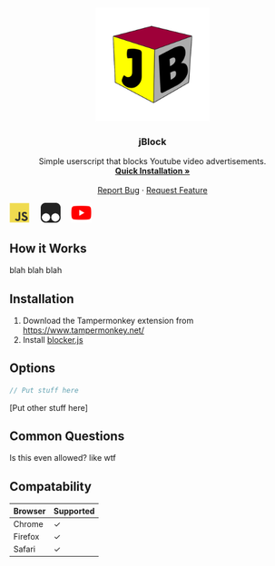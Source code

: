 <!-- PROJECT LOGO -->
<br />
<p align="center">
  <a href="https://github.com/othneildrew/Best-README-Template">
    <img src="https://github.com/gdavid7/jBlock/blob/main/README%20Images/jBlock.png" alt="Logo" width="200" height="200">
  </a>

  <h3 align="center">jBlock</h3>

  <p align="center">
    Simple userscript that blocks Youtube video advertisements.
    <br />
    <a href="https://github.com/othneildrew/Best-README-Template"><strong>Quick Installation »</strong></a>
    <br />
    <br />
    <a href="https://github.com/othneildrew/Best-README-Template">Report Bug</a>
    ·
    <a href="https://github.com/othneildrew/Best-README-Template/issues">Request Feature</a>
  </p>
</p>

<img src="https://github.com/gdavid7/jBlock/blob/main/README%20Images/javascript.svg" width="35px">&nbsp;&nbsp;&nbsp;&nbsp;
<img src="https://github.com/gdavid7/jBlock/blob/main/README%20Images/tampermonkey.svg" width="35px">&nbsp;&nbsp;&nbsp;&nbsp;
<img src="https://github.com/gdavid7/jBlock/blob/main/README%20Images/youtube.svg" width="35px">&nbsp;&nbsp;&nbsp;&nbsp;&nbsp;

## How it Works
blah blah blah

## Installation
1. Download the Tampermonkey extension from https://www.tampermonkey.net/
2. Install [blocker.js](https://github.com/gdavid7/jBlock/raw/master/jBlock.js)

## Options
```js
// Put stuff here
```
[Put other stuff here]

## Common Questions
Is this even allowed? like wtf

## Compatability
Browser | Supported
--------|------------
Chrome  |     ✓
Firefox |     ✓
Safari  |     ✓
